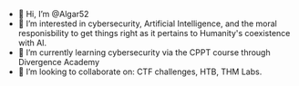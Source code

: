 - 👋 Hi, I’m @Algar52
- 👀 I’m interested in cybersecurity, Artificial Intelligence, and the moral responisbility to get things right as it pertains to Humanity's coexistence with AI.
- 🌱 I’m currently learning cybersecurity via the CPPT course through Divergence Academy
- 💞️ I’m looking to collaborate on: CTF challenges, HTB, THM Labs.

<!---
Algar52/Algar52 is a ✨ special ✨ repository because its `README.md` (this file) appears on your GitHub profile.
You can click the Preview link to take a look at your changes.
--->

